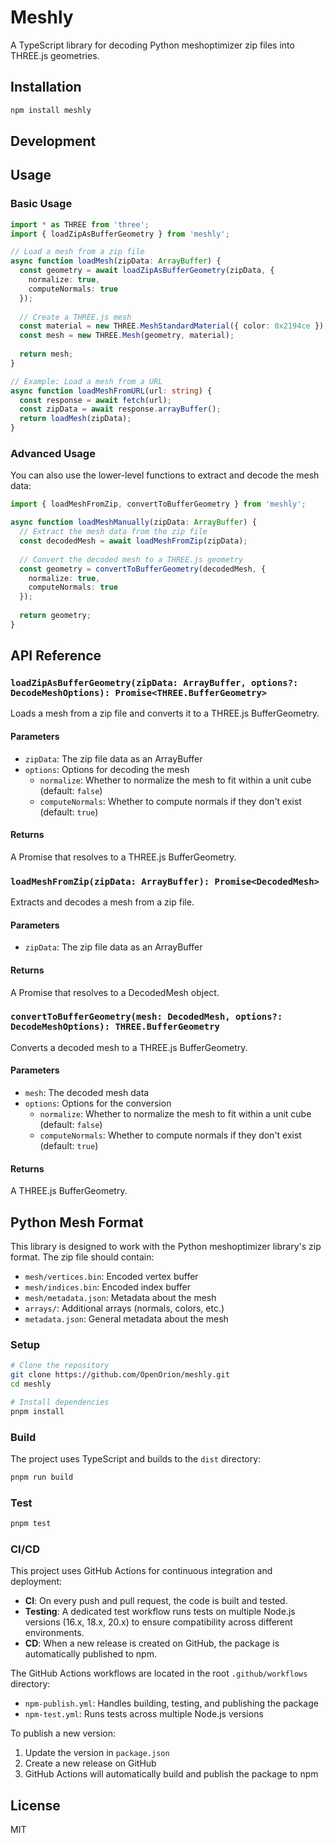 # Meshly

A TypeScript library for decoding Python meshoptimizer zip files into THREE.js geometries.

## Installation

```bash
npm install meshly
```

## Development

## Usage

### Basic Usage

```typescript
import * as THREE from 'three';
import { loadZipAsBufferGeometry } from 'meshly';

// Load a mesh from a zip file
async function loadMesh(zipData: ArrayBuffer) {
  const geometry = await loadZipAsBufferGeometry(zipData, {
    normalize: true,
    computeNormals: true
  });
  
  // Create a THREE.js mesh
  const material = new THREE.MeshStandardMaterial({ color: 0x2194ce });
  const mesh = new THREE.Mesh(geometry, material);
  
  return mesh;
}

// Example: Load a mesh from a URL
async function loadMeshFromURL(url: string) {
  const response = await fetch(url);
  const zipData = await response.arrayBuffer();
  return loadMesh(zipData);
}
```

### Advanced Usage

You can also use the lower-level functions to extract and decode the mesh data:

```typescript
import { loadMeshFromZip, convertToBufferGeometry } from 'meshly';

async function loadMeshManually(zipData: ArrayBuffer) {
  // Extract the mesh data from the zip file
  const decodedMesh = await loadMeshFromZip(zipData);
  
  // Convert the decoded mesh to a THREE.js geometry
  const geometry = convertToBufferGeometry(decodedMesh, {
    normalize: true,
    computeNormals: true
  });
  
  return geometry;
}
```

## API Reference

### `loadZipAsBufferGeometry(zipData: ArrayBuffer, options?: DecodeMeshOptions): Promise<THREE.BufferGeometry>`

Loads a mesh from a zip file and converts it to a THREE.js BufferGeometry.

#### Parameters

- `zipData`: The zip file data as an ArrayBuffer
- `options`: Options for decoding the mesh
  - `normalize`: Whether to normalize the mesh to fit within a unit cube (default: `false`)
  - `computeNormals`: Whether to compute normals if they don't exist (default: `true`)

#### Returns

A Promise that resolves to a THREE.js BufferGeometry.

### `loadMeshFromZip(zipData: ArrayBuffer): Promise<DecodedMesh>`

Extracts and decodes a mesh from a zip file.

#### Parameters

- `zipData`: The zip file data as an ArrayBuffer

#### Returns

A Promise that resolves to a DecodedMesh object.

### `convertToBufferGeometry(mesh: DecodedMesh, options?: DecodeMeshOptions): THREE.BufferGeometry`

Converts a decoded mesh to a THREE.js BufferGeometry.

#### Parameters

- `mesh`: The decoded mesh data
- `options`: Options for the conversion
  - `normalize`: Whether to normalize the mesh to fit within a unit cube (default: `false`)
  - `computeNormals`: Whether to compute normals if they don't exist (default: `true`)

#### Returns

A THREE.js BufferGeometry.

## Python Mesh Format

This library is designed to work with the Python meshoptimizer library's zip format. The zip file should contain:

- `mesh/vertices.bin`: Encoded vertex buffer
- `mesh/indices.bin`: Encoded index buffer
- `mesh/metadata.json`: Metadata about the mesh
- `arrays/`: Additional arrays (normals, colors, etc.)
- `metadata.json`: General metadata about the mesh



### Setup

```bash
# Clone the repository
git clone https://github.com/OpenOrion/meshly.git
cd meshly

# Install dependencies
pnpm install
```

### Build

The project uses TypeScript and builds to the `dist` directory:

```bash
pnpm run build
```

### Test

```bash
pnpm test
```

### CI/CD

This project uses GitHub Actions for continuous integration and deployment:

- **CI**: On every push and pull request, the code is built and tested.
- **Testing**: A dedicated test workflow runs tests on multiple Node.js versions (16.x, 18.x, 20.x) to ensure compatibility across different environments.
- **CD**: When a new release is created on GitHub, the package is automatically published to npm.

The GitHub Actions workflows are located in the root `.github/workflows` directory:
- `npm-publish.yml`: Handles building, testing, and publishing the package
- `npm-test.yml`: Runs tests across multiple Node.js versions

To publish a new version:

1. Update the version in `package.json`
2. Create a new release on GitHub
3. GitHub Actions will automatically build and publish the package to npm



## License

MIT